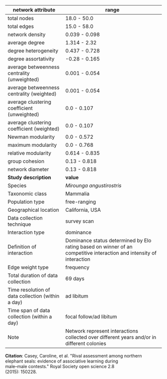 network attribute|range
---|---
total nodes|18.0 - 50.0
total edges|15.0 - 58.0
network density|0.039 - 0.098
average degree|1.314 - 2.32
degree heterogeneity|0.437 - 0.728
degree assortativity|-0.28 - 0.165
average betweenness centrality (unweighted)|0.001 - 0.054
average betweenness centrality (weighted)|0.001 - 0.054
average clustering coefficient (unweighted)|0.0 - 0.107
average clustering coefficient (weighted)|0.0 - 0.107
Newman modularity|0.0 - 0.572
maximum modularity|0.0 - 0.768
relative modularity|0.614 - 0.835
group cohesion|0.13 - 0.818
network diameter|0.13 - 0.818
**Study description**|**value**
Species|*Mirounga angustirostris*
Taxonomic class|Mammalia
Population type|free-ranging
Geographical location|California, USA
Data collection technique|survey scan
Interaction type|dominance
Definition of interaction|Dominance status determined by Elo rating based on winner of an competitive interaction and intensity of interaction
Edge weight type|frequency
Total duration of data collection|69 days
Time resolution of data collection (within a day)|ad libitum
Time span of data collection (within a day)|focal follow/ad libitum
Note|Network represent interactions collected over different years and/or in different colonies
**Citation**: Casey, Caroline, et al. "Rival assessment among northern <br> elephant seals: evidence of associative learning during <br> male–male contests." Royal Society open science 2.8 <br> (2015): 150228.